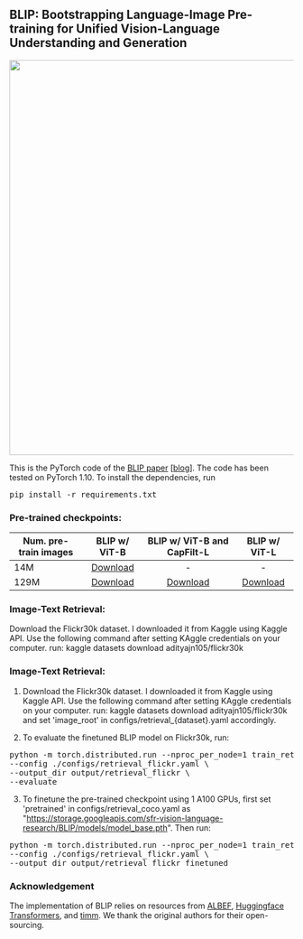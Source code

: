 ## BLIP: Bootstrapping Language-Image Pre-training for Unified Vision-Language Understanding and Generation



<img src="BLIP.gif" width="700">

This is the PyTorch code of the <a href="https://arxiv.org/abs/2201.12086">BLIP paper</a> [[blog](https://blog.salesforceairesearch.com/blip-bootstrapping-language-image-pretraining/)]. The code has been tested on PyTorch 1.10.
To install the dependencies, run <pre/>pip install -r requirements.txt</pre> 




### Pre-trained checkpoints:
Num. pre-train images | BLIP w/ ViT-B | BLIP w/ ViT-B and CapFilt-L | BLIP w/ ViT-L 
--- | :---: | :---: | :---: 
14M | <a href="https://storage.googleapis.com/sfr-vision-language-research/BLIP/models/model_base_14M.pth">Download</a>| - | -
129M | <a href="https://storage.googleapis.com/sfr-vision-language-research/BLIP/models/model_base.pth">Download</a>| <a href="https://storage.googleapis.com/sfr-vision-language-research/BLIP/models/model_base_capfilt_large.pth">Download</a> | <a href="https://storage.googleapis.com/sfr-vision-language-research/BLIP/models/model_large.pth">Download</a>

### Image-Text Retrieval:
Download the Flickr30k dataset. 
I downloaded it from Kaggle using Kaggle API. 
Use the following command after setting KAggle credentials on your computer.
run: 
kaggle datasets download adityajn105/flickr30k


### Image-Text Retrieval:
1. Download the Flickr30k dataset. 
I downloaded it from Kaggle using Kaggle API. 
Use the following command after setting KAggle credentials on your computer.
run: 
kaggle datasets download adityajn105/flickr30k
and set 'image_root' in configs/retrieval_{dataset}.yaml accordingly.

3. To evaluate the finetuned BLIP model on Flickr30k, run:
<pre>python -m torch.distributed.run --nproc_per_node=1 train_retrieval.py \
--config ./configs/retrieval_flickr.yaml \
--output_dir output/retrieval_flickr \
--evaluate</pre> 
3. To finetune the pre-trained checkpoint using 1 A100 GPUs, first set 'pretrained' in configs/retrieval_coco.yaml as "https://storage.googleapis.com/sfr-vision-language-research/BLIP/models/model_base.pth". Then run:
<pre>python -m torch.distributed.run --nproc_per_node=1 train_retrieval.py \
--config ./configs/retrieval_flickr.yaml \
--output_dir output/retrieval_flickr_finetuned </pre> 


### Acknowledgement
The implementation of BLIP relies on resources from <a href="https://github.com/salesforce/ALBEF">ALBEF</a>, <a href="https://github.com/huggingface/transformers">Huggingface Transformers</a>, and <a href="https://github.com/rwightman/pytorch-image-models/tree/master/timm">timm</a>. We thank the original authors for their open-sourcing.
